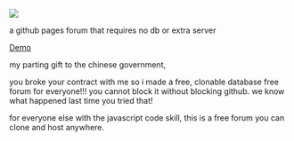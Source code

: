 ![](https://angeal185.github.io/github-forum/app/img/logo_dark.png)

a github pages forum that requires no db or extra server

[Demo](https://angeal185.github.io/github-forum)


my parting gift to the chinese government, 


you broke your contract with me so i made a free, clonable database free forum for everyone!!!
you cannot block it without blocking github. we know what happened last time you tried that! 

for everyone else with the javascript code skill, this is a free forum you can clone and host anywhere.


